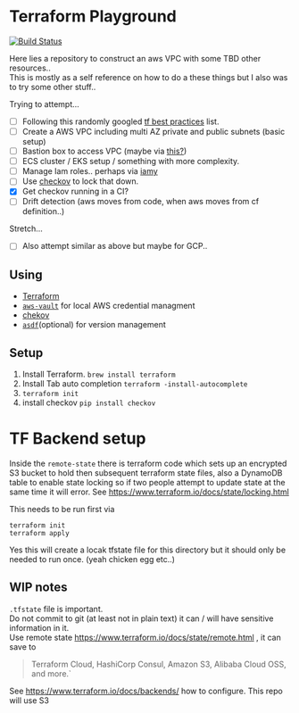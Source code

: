 # Terraform Playground
[![Build Status](https://travis-ci.org/joesustaric/tf-playground.svg?branch=master)](https://travis-ci.org/joesustaric/tf-playground)

Here lies a repository to construct an aws VPC with some TBD other resources..  
This is mostly as a self reference on how to do a these things but I also was to try some other stuff..

Trying to attempt...
- [ ] Following this randomly googled [tf best practices](https://github.com/ozbillwang/terraform-best-practices) list.
- [ ] Create a AWS VPC including multi AZ private and public subnets (basic setup)
- [ ] Bastion box to access VPC (maybe via [this?](https://aws.amazon.com/blogs/infrastructure-and-automation/toward-a-bastion-less-world/))
- [ ] ECS cluster / EKS setup / something with more complexity.
- [ ] Manage Iam roles.. perhaps via [iamy](https://github.com/99designs/iamy)
- [ ] Use [checkov](https://www.checkov.io/) to lock that down.
- [x] Get checkov running in a CI?
- [ ] Drift detection (aws moves from code, when aws moves from cf definition..)

Stretch...
- [ ] Also attempt similar as above but maybe for GCP..

## Using 
* [Terraform](https://www.terraform.io/)  
* [`aws-vault`](https://github.com/99designs/aws-vault) for local AWS credential managment 
* [chekov](https://github.com/bridgecrewio/checkov) 
* [`asdf`](https://github.com/asdf-vm/asdf)(optional) for version management

## Setup

1. Install Terraform. `brew install terraform`
2. Install Tab auto completion `terraform -install-autocomplete`
3. `terraform init`
4. install checkov `pip install checkov`

# TF Backend setup
Inside the `remote-state` there is terraform code which sets up an encrypted S3 bucket to hold then subsequent terraform state files, also a DynamoDB table to enable state locking so if two people attempt to update state at the same time it will error.  See https://www.terraform.io/docs/state/locking.html

This needs to be run first via 
```
terraform init
terraform apply
```

Yes this will create a locak tfstate file for this directory but it should only be needed to run once. (yeah chicken egg etc..)  

## WIP notes
`.tfstate` file is important.  
Do not commit to git (at least not in plain text) it can / will have sensitive information in it.  
Use remote state https://www.terraform.io/docs/state/remote.html , it can save to 
> Terraform Cloud, HashiCorp Consul, Amazon S3, Alibaba Cloud OSS, and more.`

See https://www.terraform.io/docs/backends/ how to configure.
This repo will use S3

